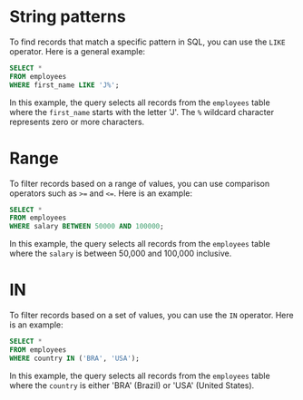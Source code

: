 # String patterns

To find records that match a specific pattern in SQL, you can use the `LIKE` operator. Here is a general example:

```sql
SELECT *
FROM employees
WHERE first_name LIKE 'J%';
```

In this example, the query selects all records from the `employees` table where the `first_name` starts with the letter 'J'. The `%` wildcard character represents zero or more characters.

# Range
To filter records based on a range of values, you can use comparison operators such as `>=` and `<=`. Here is an example:

```sql
SELECT *
FROM employees
WHERE salary BETWEEN 50000 AND 100000;
```

In this example, the query selects all records from the `employees` table where the `salary` is between 50,000 and 100,000 inclusive.

# IN
To filter records based on a set of values, you can use the `IN` operator. Here is an example:

```sql
SELECT *
FROM employees
WHERE country IN ('BRA', 'USA');
```

In this example, the query selects all records from the `employees` table where the `country` is either 'BRA' (Brazil) or 'USA' (United States).